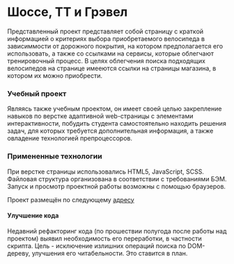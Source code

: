 # Шоссе, ТТ и Грэвел
Представленный проект представляет собой страницу с краткой информацией о критериях выбора приобретаемого велосипеда в зависиммости от дорожного покрытия, на котором предполагается его использовать, а также со ссылками на сервисы, которые облегчают тренировочный процесс. В целях облегчения поиска подходящих велосипедов на странице имееются ссылки на страницы магазина, в котором их можно приобрести.

### Учебный проект
Являясь также учебным проектом, он имеет своей целью закрепление навыков по верстке адаптивной web-страницы с элементами интерактивности, побудить студента самостоятельно находить решения задач, для которых требуется дополнительная информация, а также овладение технологией препроцессоров.

### Примененные технологии
При верстке страницы использовались HTML5, JavaScript, SCSS. Файловая структура организована в соответствии с требованиями БЭМ.
Запуск и просмотр проектной работы возможны с помощью браузеров.

Проект размещён по следующему [адресу](https://bobrikau.github.io/bike-rides/)

#### Улучшение кода
Недавний рефакторинг кода (по прошествии полугода после работы над проектом) выявил необходимость его переработки, в частности скрипта. Цель - исключение излишних операций поиска по DOM-дереву, улучшения его читабельности. Это ставится в план.
